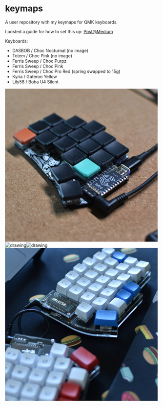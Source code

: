 # keymaps
A user repository with my keymaps for QMK keyboards.

I posted a guide for how to set this up: [Post@Medium](https://medium.com/@patrick.elmquist/separate-keymap-repo-for-qmk-136ff5a419bd)

Keyboards:
- DASBOB / Choc Nocturnal (no image)
- Totem / Choc Pink (no image)
- Ferris Sweep / Choc Purpz
- Ferris Sweep / Choc Pink
- Ferris Sweep / Choc Pro Red (spring swapped to 15g)
- Kyria / Gateron Yellow
- Lily58 / Boba U4 Silent

<img src="images/sweep-pink.jpg" alt="drawing" width="500"/><img src="images/sweep-pro-red.jpg" alt="drawing" width="500"/><img src="images/kyria.jpg" alt="drawing" width="500"/><img src="images/lily58.jpg" alt="drawing" width="500"/>
